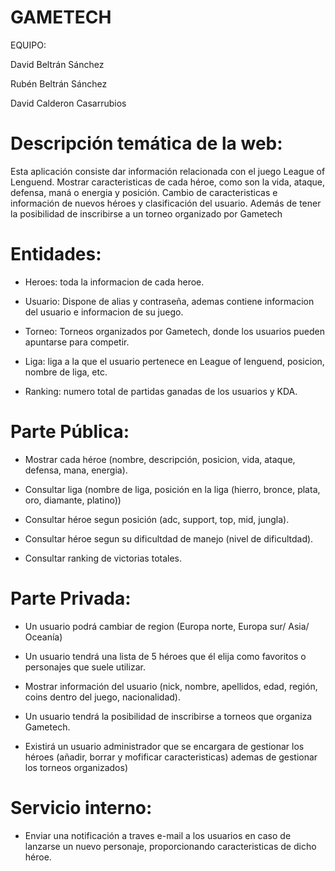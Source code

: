 # GAMETECH
EQUIPO:

David Beltrán Sánchez 

Rubén Beltrán Sánchez

David Calderon Casarrubios



# Descripción temática de la web:
Esta aplicación consiste dar información relacionada con el juego League of Lenguend. Mostrar caracteristicas de cada héroe, como son la vida, ataque, defensa, maná o energia y posición. Cambio de caracteristicas e información de nuevos héroes y clasificación del usuario. Además de tener la posibilidad de inscribirse a un torneo organizado por Gametech

# Entidades:
- Heroes: toda la informacion de cada heroe.

- Usuario: Dispone de alias y contraseña, ademas contiene informacion del usuario e informacion de su juego.

- Torneo: Torneos organizados por Gametech, donde los usuarios pueden apuntarse para competir.

- Liga: liga a la que el usuario pertenece en League of lenguend, posicion, nombre de liga, etc.

- Ranking: numero total de partidas ganadas de los usuarios y KDA.

# Parte Pública:

- Mostrar cada héroe (nombre, descripción, posicion, vida, ataque, defensa, mana, energia).

- Consultar liga (nombre de liga, posición en la liga (hierro, bronce, plata, oro, diamante, platino))

- Consultar héroe segun posición  (adc, support, top, mid, jungla).

- Consultar héroe segun su dificultdad de manejo (nivel de dificultdad).

- Consultar ranking de victorias totales.

# Parte Privada:

- Un usuario podrá cambiar de region (Europa norte, Europa sur/ Asia/ Oceanía)

- Un usuario tendrá una lista de 5 héroes que él elija como favoritos o personajes que suele utilizar.

- Mostrar información del usuario (nick, nombre, apellidos, edad, región, coins dentro del juego, nacionalidad).

- Un usuario tendrá la posibilidad de inscribirse a torneos que organiza Gametech.

- Existirá un usuario administrador que se encargara de gestionar los héroes (añadir, borrar y mofificar caracteristicas) ademas de gestionar los torneos organizados)
# Servicio interno:
- Enviar una notificación a traves e-mail a los usuarios en caso de lanzarse un nuevo personaje, proporcionando caracteristicas de dicho héroe.
